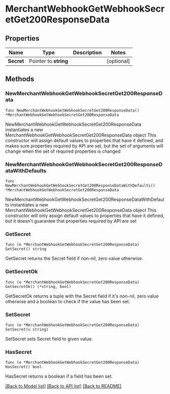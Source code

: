 # MerchantWebhookGetWebhookSecretGet200ResponseData

## Properties

Name | Type | Description | Notes
------------ | ------------- | ------------- | -------------
**Secret** | Pointer to **string** |  | [optional] 

## Methods

### NewMerchantWebhookGetWebhookSecretGet200ResponseData

`func NewMerchantWebhookGetWebhookSecretGet200ResponseData() *MerchantWebhookGetWebhookSecretGet200ResponseData`

NewMerchantWebhookGetWebhookSecretGet200ResponseData instantiates a new MerchantWebhookGetWebhookSecretGet200ResponseData object
This constructor will assign default values to properties that have it defined,
and makes sure properties required by API are set, but the set of arguments
will change when the set of required properties is changed

### NewMerchantWebhookGetWebhookSecretGet200ResponseDataWithDefaults

`func NewMerchantWebhookGetWebhookSecretGet200ResponseDataWithDefaults() *MerchantWebhookGetWebhookSecretGet200ResponseData`

NewMerchantWebhookGetWebhookSecretGet200ResponseDataWithDefaults instantiates a new MerchantWebhookGetWebhookSecretGet200ResponseData object
This constructor will only assign default values to properties that have it defined,
but it doesn't guarantee that properties required by API are set

### GetSecret

`func (o *MerchantWebhookGetWebhookSecretGet200ResponseData) GetSecret() string`

GetSecret returns the Secret field if non-nil, zero value otherwise.

### GetSecretOk

`func (o *MerchantWebhookGetWebhookSecretGet200ResponseData) GetSecretOk() (*string, bool)`

GetSecretOk returns a tuple with the Secret field if it's non-nil, zero value otherwise
and a boolean to check if the value has been set.

### SetSecret

`func (o *MerchantWebhookGetWebhookSecretGet200ResponseData) SetSecret(v string)`

SetSecret sets Secret field to given value.

### HasSecret

`func (o *MerchantWebhookGetWebhookSecretGet200ResponseData) HasSecret() bool`

HasSecret returns a boolean if a field has been set.


[[Back to Model list]](../README.md#documentation-for-models) [[Back to API list]](../README.md#documentation-for-api-endpoints) [[Back to README]](../README.md)



